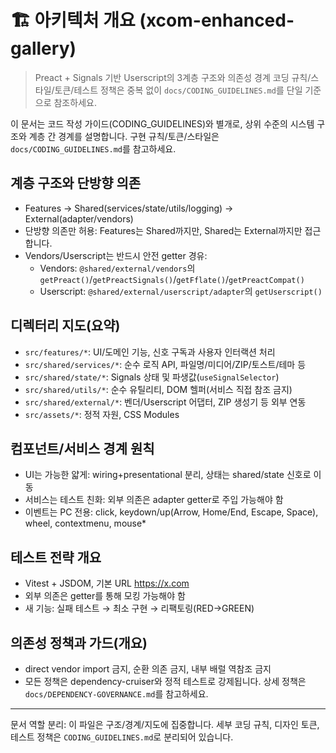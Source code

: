 # 🏗️ 아키텍처 개요 (xcom-enhanced-gallery)

> Preact + Signals 기반 Userscript의 3계층 구조와 의존성 경계 코딩
> 규칙/스타일/토큰/테스트 정책은 중복 없이 `docs/CODING_GUIDELINES.md`를 단일
> 기준으로 참조하세요.

이 문서는 코드 작성 가이드(CODING_GUIDELINES)와 별개로, 상위 수준의 시스템
구조와 계층 간 경계를 설명합니다. 구현 규칙/토큰/스타일은
`docs/CODING_GUIDELINES.md`를 참고하세요.

## 계층 구조와 단방향 의존

- Features → Shared(services/state/utils/logging) → External(adapter/vendors)
- 단방향 의존만 허용: Features는 Shared까지만, Shared는 External까지만
  접근합니다.
- Vendors/Userscript는 반드시 안전 getter 경유:
  - Vendors: `@shared/external/vendors`의
    `getPreact()`/`getPreactSignals()`/`getFflate()`/`getPreactCompat()`
  - Userscript: `@shared/external/userscript/adapter`의 `getUserscript()`

## 디렉터리 지도(요약)

- `src/features/*`: UI/도메인 기능, 신호 구독과 사용자 인터랙션 처리
- `src/shared/services/*`: 순수 로직 API, 파일명/미디어/ZIP/토스트/테마 등
- `src/shared/state/*`: Signals 상태 및 파생값(`useSignalSelector`)
- `src/shared/utils/*`: 순수 유틸리티, DOM 헬퍼(서비스 직접 참조 금지)
- `src/shared/external/*`: 벤더/Userscript 어댑터, ZIP 생성기 등 외부 연동
- `src/assets/*`: 정적 자원, CSS Modules

## 컴포넌트/서비스 경계 원칙

- UI는 가능한 얇게: wiring+presentational 분리, 상태는 shared/state 신호로 이동
- 서비스는 테스트 친화: 외부 의존은 adapter getter로 주입 가능해야 함
- 이벤트는 PC 전용: click, keydown/up(Arrow, Home/End, Escape, Space), wheel,
  contextmenu, mouse\*

## 테스트 전략 개요

- Vitest + JSDOM, 기본 URL https://x.com
- 외부 의존은 getter를 통해 모킹 가능해야 함
- 새 기능: 실패 테스트 → 최소 구현 → 리팩토링(RED→GREEN)

## 의존성 정책과 가드(개요)

- direct vendor import 금지, 순환 의존 금지, 내부 배럴 역참조 금지
- 모든 정책은 dependency-cruiser와 정적 테스트로 강제됩니다. 상세 정책은
  `docs/DEPENDENCY-GOVERNANCE.md`를 참고하세요.

---

문서 역할 분리: 이 파일은 구조/경계/지도에 집중합니다. 세부 코딩 규칙, 디자인
토큰, 테스트 정책은 `CODING_GUIDELINES.md`로 분리되어 있습니다.
